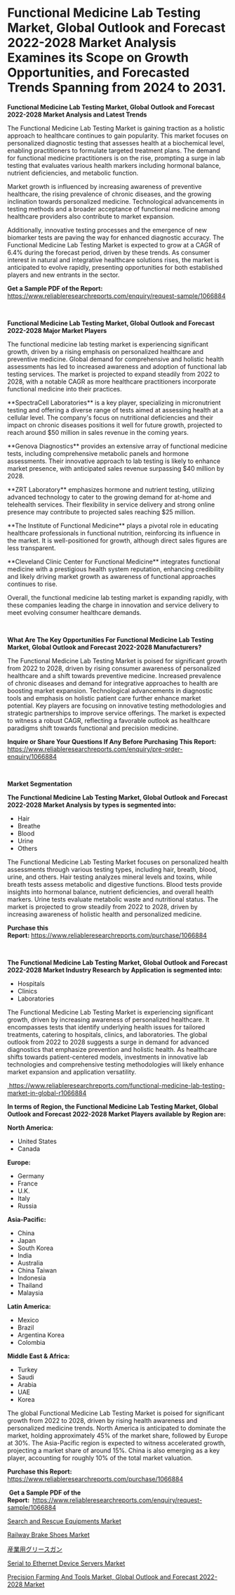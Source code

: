 <p><h1>Functional Medicine Lab Testing Market, Global Outlook and Forecast 2022-2028 Market Analysis Examines its Scope on Growth Opportunities, and Forecasted Trends Spanning from 2024 to 2031.</h1></p><p><strong>Functional Medicine Lab Testing Market, Global Outlook and Forecast 2022-2028 Market Analysis and Latest Trends</strong></p>
<p><p>The Functional Medicine Lab Testing Market is gaining traction as a holistic approach to healthcare continues to gain popularity. This market focuses on personalized diagnostic testing that assesses health at a biochemical level, enabling practitioners to formulate targeted treatment plans. The demand for functional medicine practitioners is on the rise, prompting a surge in lab testing that evaluates various health markers including hormonal balance, nutrient deficiencies, and metabolic function.</p><p>Market growth is influenced by increasing awareness of preventive healthcare, the rising prevalence of chronic diseases, and the growing inclination towards personalized medicine. Technological advancements in testing methods and a broader acceptance of functional medicine among healthcare providers also contribute to market expansion.</p><p>Additionally, innovative testing processes and the emergence of new biomarker tests are paving the way for enhanced diagnostic accuracy. The Functional Medicine Lab Testing Market is expected to grow at a CAGR of 6.4% during the forecast period, driven by these trends. As consumer interest in natural and integrative healthcare solutions rises, the market is anticipated to evolve rapidly, presenting opportunities for both established players and new entrants in the sector.</p></p>
<p><strong>Get a Sample PDF of the Report:&nbsp;</strong> <a href="https://www.reliableresearchreports.com/enquiry/request-sample/1066884">https://www.reliableresearchreports.com/enquiry/request-sample/1066884</a></p>
<p>&nbsp;</p>
<p><strong>Functional Medicine Lab Testing Market, Global Outlook and Forecast 2022-2028 Major Market Players</strong></p>
<p><p>The functional medicine lab testing market is experiencing significant growth, driven by a rising emphasis on personalized healthcare and preventive medicine. Global demand for comprehensive and holistic health assessments has led to increased awareness and adoption of functional lab testing services. The market is projected to expand steadily from 2022 to 2028, with a notable CAGR as more healthcare practitioners incorporate functional medicine into their practices.</p><p>**SpectraCell Laboratories** is a key player, specializing in micronutrient testing and offering a diverse range of tests aimed at assessing health at a cellular level. The company's focus on nutritional deficiencies and their impact on chronic diseases positions it well for future growth, projected to reach around $50 million in sales revenue in the coming years.</p><p>**Genova Diagnostics** provides an extensive array of functional medicine tests, including comprehensive metabolic panels and hormone assessments. Their innovative approach to lab testing is likely to enhance market presence, with anticipated sales revenue surpassing $40 million by 2028.</p><p>**ZRT Laboratory** emphasizes hormone and nutrient testing, utilizing advanced technology to cater to the growing demand for at-home and telehealth services. Their flexibility in service delivery and strong online presence may contribute to projected sales reaching $25 million.</p><p>**The Institute of Functional Medicine** plays a pivotal role in educating healthcare professionals in functional nutrition, reinforcing its influence in the market. It is well-positioned for growth, although direct sales figures are less transparent.</p><p>**Cleveland Clinic Center for Functional Medicine** integrates functional medicine with a prestigious health system reputation, enhancing credibility and likely driving market growth as awareness of functional approaches continues to rise.</p><p>Overall, the functional medicine lab testing market is expanding rapidly, with these companies leading the charge in innovation and service delivery to meet evolving consumer healthcare demands.</p></p>
<p>&nbsp;</p>
<p><strong>What Are The Key Opportunities For Functional Medicine Lab Testing Market, Global Outlook and Forecast 2022-2028 Manufacturers?</strong></p>
<p><p>The Functional Medicine Lab Testing Market is poised for significant growth from 2022 to 2028, driven by rising consumer awareness of personalized healthcare and a shift towards preventive medicine. Increased prevalence of chronic diseases and demand for integrative approaches to health are boosting market expansion. Technological advancements in diagnostic tools and emphasis on holistic patient care further enhance market potential. Key players are focusing on innovative testing methodologies and strategic partnerships to improve service offerings. The market is expected to witness a robust CAGR, reflecting a favorable outlook as healthcare paradigms shift towards functional and precision medicine.</p></p>
<p><strong>Inquire or Share Your Questions If Any Before Purchasing This Report:</strong> <a href="https://www.reliableresearchreports.com/enquiry/pre-order-enquiry/1066884">https://www.reliableresearchreports.com/enquiry/pre-order-enquiry/1066884</a></p>
<p>&nbsp;</p>
<p><strong>Market Segmentation</strong></p>
<p><strong>The Functional Medicine Lab Testing Market, Global Outlook and Forecast 2022-2028 Market Analysis by types is segmented into:</strong></p>
<p><ul><li>Hair</li><li>Breathe</li><li>Blood</li><li>Urine</li><li>Others</li></ul></p>
<p><p>The Functional Medicine Lab Testing Market focuses on personalized health assessments through various testing types, including hair, breath, blood, urine, and others. Hair testing analyzes mineral levels and toxins, while breath tests assess metabolic and digestive functions. Blood tests provide insights into hormonal balance, nutrient deficiencies, and overall health markers. Urine tests evaluate metabolic waste and nutritional status. The market is projected to grow steadily from 2022 to 2028, driven by increasing awareness of holistic health and personalized medicine.</p></p>
<p><strong>Purchase this Report:&nbsp;</strong><a href="https://www.reliableresearchreports.com/purchase/1066884">https://www.reliableresearchreports.com/purchase/1066884</a></p>
<p>&nbsp;</p>
<p><strong>The Functional Medicine Lab Testing Market, Global Outlook and Forecast 2022-2028 Market Industry Research by Application is segmented into:</strong></p>
<p><ul><li>Hospitals</li><li>Clinics</li><li>Laboratories</li></ul></p>
<p><p>The Functional Medicine Lab Testing Market is experiencing significant growth, driven by increasing awareness of personalized healthcare. It encompasses tests that identify underlying health issues for tailored treatments, catering to hospitals, clinics, and laboratories. The global outlook from 2022 to 2028 suggests a surge in demand for advanced diagnostics that emphasize prevention and holistic health. As healthcare shifts towards patient-centered models, investments in innovative lab technologies and comprehensive testing methodologies will likely enhance market expansion and application versatility.</p></p>
<p><a href="https://www.reliableresearchreports.com/functional-medicine-lab-testing-market-in-global-r1066884">&nbsp;https://www.reliableresearchreports.com/functional-medicine-lab-testing-market-in-global-r1066884</a></p>
<p><strong>In terms of Region, the Functional Medicine Lab Testing Market, Global Outlook and Forecast 2022-2028 Market Players available by Region are:</strong></p>
<p>
    <p> <strong> North America: </strong>
        <ul>
            <li>United States</li>
            <li>Canada</li>
        </ul>
        </p> 
    <p> <strong> Europe: </strong>
        <ul>
            <li>Germany</li>
            <li>France</li>
            <li>U.K.</li>
            <li>Italy</li>
            <li>Russia</li>
        </ul>
        </p> 
    <p> <strong> Asia-Pacific: </strong>
        <ul>
            <li>China</li>
            <li>Japan</li>
            <li>South Korea</li>
            <li>India</li>
            <li>Australia</li>
            <li>China Taiwan</li>
            <li>Indonesia</li>
            <li>Thailand</li>
            <li>Malaysia</li>
        </ul>
        </p> 
    <p> <strong> Latin America: </strong>
        <ul>
            <li>Mexico</li>
            <li>Brazil</li>
            <li>Argentina Korea</li>
            <li>Colombia</li>
        </ul>
        </p> 
    <p> <strong> Middle East & Africa: </strong>
        <ul>
            <li>Turkey</li>
            <li>Saudi</li>
            <li>Arabia</li>
            <li>UAE</li>
            <li>Korea</li>
        </ul>
    </p>
    </p>
<p><p>The global Functional Medicine Lab Testing Market is poised for significant growth from 2022 to 2028, driven by rising health awareness and personalized medicine trends. North America is anticipated to dominate the market, holding approximately 45% of the market share, followed by Europe at 30%. The Asia-Pacific region is expected to witness accelerated growth, projecting a market share of around 15%. China is also emerging as a key player, accounting for roughly 10% of the total market valuation.</p></p>
<p><strong>Purchase this Report: </strong><a href="https://www.reliableresearchreports.com/purchase/1066884">https://www.reliableresearchreports.com/purchase/1066884</a></p>
<p>&nbsp;<strong>Get a Sample PDF of the Report:&nbsp;&nbsp;</strong><a href="https://www.reliableresearchreports.com/enquiry/request-sample/1066884">https://www.reliableresearchreports.com/enquiry/request-sample/1066884</a></p>
<p><strong></strong></p>
<p><p><a href="https://www.linkedin.com/pulse/search-rescue-equipments-market-research-report-forecast-lr8re?trackingId=bhMseo1FTU%2B92wbL4Qkiew%3D%3D">Search and Rescue Equipments Market</a></p><p><a href="https://medium.com/@peterm12562/global-railway-brake-shoes-market-analysis-trends-forecasts-and-growth-opportunities-2024-b3fbe8666d6d">Railway Brake Shoes Market</a></p><p><a href="https://medium.com/@lillianamurazik2023/%E7%94%A3%E6%A5%AD%E7%94%A8%E3%82%B0%E3%83%AA%E3%83%BC%E3%82%B9%E3%82%AC%E3%83%B3%E5%B8%82%E5%A0%B4%E3%81%B8%E3%81%AE%E6%B7%B1%E3%81%84%E6%8E%A2%E6%B1%82-%E3%81%9D%E3%81%AE%E3%83%88%E3%83%AC%E3%83%B3%E3%83%89-%E5%B8%82%E5%A0%B4%E3%82%BB%E3%82%B0%E3%83%A1%E3%83%B3%E3%83%86%E3%83%BC%E3%82%B7%E3%83%A7%E3%83%B3-%E7%AB%B6%E5%90%88%E5%88%86%E6%9E%90-343c2a16e7f8">産業用グリースガン</a></p><p><a href="https://www.linkedin.com/pulse/serial-ethernet-device-servers-market-outlook-forecast-from-tqqxc?trackingId=beNM3nwjTdqMzR3zFsh0FQ%3D%3D">Serial to Ethernet Device Servers Market</a></p><p><a href="https://github.com/GroverBarry/Market-Research-Report-List-7/blob/main/precision-farming-and-tools-market-global-outlook-and-forecast-2022-2028-market.md">Precision Farming And Tools Market, Global Outlook and Forecast 2022-2028 Market</a></p></p>